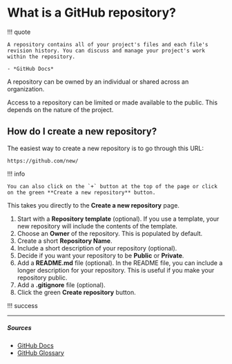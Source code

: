 # What is a GitHub repository?

!!! quote

    A repository contains all of your project's files and each file's revision history. You can discuss and manage your project's work within the repository.

    - *GitHub Docs*

A repository can be owned by an individual or shared across an organization.

Access to a repository can be limited or made available to the public. This depends on the nature of the project.

## How do I create a new repository?

The easiest way to create a new repository is to go through this URL:

`https://github.com/new/`

!!! info

    You can also click on the `+` button at the top of the page or click on the green **Create a new repository** button.

This takes you directly to the **Create a new repository** page. 

1. Start with a **Repository template** (optional). If you use a template, your new repository will include the contents of the template.
2. Choose an **Owner** of the repository. This is populated by default.
3. Create a short **Repository Name**.
4. Include a short description of your repository (optional).
5. Decide if you want your repository to be **Public** or **Private**.
6. Add a **README.md** file (optional). In the README file, you can include a longer description for your repository. This is useful if you make your repository public.
7. Add a **.gitignore** file (optional).
8. Click the green **Create repository** button.

!!! success

    

***

##### Sources
- [GitHub Docs](https://docs.github.com/en)
- [GitHub Glossary](https://docs.github.com/en/get-started/quickstart/github-glossary)